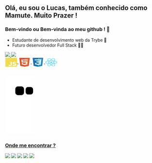 ## Olá, eu sou o Lucas, também conhecido como Mamute. Muito Prazer !

### Bem-vindo ou Bem-vinda ao meu github ! 👋


* Estudante de desenvolvimento web da Trybe 🚀
* Futuro desenvolvedor Full Stack  🧑‍💻  


<div>
  <a href="https://github.com/MamuteDev">
  <img height="165em"  src="https://github-readme-stats.vercel.app/api?username=MamuteDev&show_icons=true&theme=github_dark&include_all_commits=true&count_private=true"/>
   <img  height ="165em" src="https://github-readme-stats.vercel.app/api/top-langs/?username=MamuteDev&&langs_count=7&theme=github_dark"/>

</div>
 <div style="display: inline_block">
  <img align="center" alt="Js" height="30" width="40" src="https://raw.githubusercontent.com/devicons/devicon/master/icons/javascript/javascript-plain.svg">
  <img align="center" alt="HTML" height="30" width="40" src="https://raw.githubusercontent.com/devicons/devicon/master/icons/html5/html5-original.svg">
  <img align="center" alt="CSS" height="30" width="40" src="https://raw.githubusercontent.com/devicons/devicon/master/icons/css3/css3-original.svg">
  <img align="center" alt="React" height="30" width="40" src="https://raw.githubusercontent.com/devicons/devicon/master/icons/react/react-original.svg">
</div><br>
 
  ![Snake animation](https://github.com/MamuteDev/MamuteDev/blob/output/github-contribution-grid-snake.svg)
  
### Onde me encontrar ?
 
<div>
  <a href="https://www.linkedin.com/in/lucaslirasc" target="_blank"><img src="https://img.shields.io/badge/-LinkedIn-%230077B5?style=for-the-badge&logo=linkedin&logoColor=white" target="_blank"></a> 
  <a href="https://instagram.com/lucaslscunha" target="_blank"><img src="https://img.shields.io/badge/-Instagram-%23E4405F?style=for-the-badge&logo=instagram&logoColor=white" target="_blank"></a>
 <a href="https://discord.gg/" target="_blank"><img src="https://img.shields.io/badge/Discord-7289DA?style=for-the-badge&logo=discord&logoColor=white" target="_blank"></a> 
 <a href = "mailto:lucaslscunha@gmail.com"><img src="https://img.shields.io/badge/-Gmail-%23333?style=for-the-badge&logo=gmail&logoColor=white" target="_blank"></a>
 <a href="https://steamcommunity.com/id/Mamut3br/" target="_blank"><img src="https://img.shields.io/badge/Steam-000000?style=for-the-badge&logo=steam&logoColor=white" target="_blank"></a>
</div>
